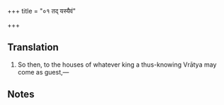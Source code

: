 +++
title = "०१ तद् यस्यैवं"

+++
## Translation
1. So then, to the houses of whatever king a thus-knowing Vrātya may  
come as guest,—

## Notes

